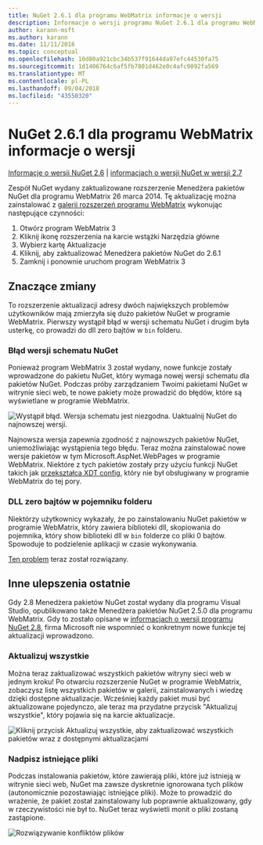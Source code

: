 ```yaml
---
title: NuGet 2.6.1 dla programu WebMatrix informacje o wersji
description: Informacje o wersji programu NuGet 2.6.1 dla programu WebMatrix, w tym znanych problemów, poprawki, funkcje dodane i DCRs.
author: karann-msft
ms.author: karann
ms.date: 11/11/2016
ms.topic: conceptual
ms.openlocfilehash: 10d80a921cbc34b537f91644da97efc44530fa75
ms.sourcegitcommit: 1d1406764c6af5fb7801d462e0c4afc9092fa569
ms.translationtype: MT
ms.contentlocale: pl-PL
ms.lasthandoff: 09/04/2018
ms.locfileid: "43550320"
---
```

# <a name="nuget-261-for-webmatrix-release-notes"></a>NuGet 2.6.1 dla programu WebMatrix informacje o wersji

[Informacje o wersji NuGet 2.6](../release-notes/nuget-2.6.md) | [informacjach o wersji NuGet w wersji 2.7](../release-notes/nuget-2.7.md)

Zespół NuGet wydany zaktualizowane rozszerzenie Menedżera pakietów NuGet dla programu WebMatrix 26 marca 2014.  Tę aktualizację można zainstalować z [galerii rozszerzeń programu WebMatrix](https://blogs.iis.net/webmatrix/retiring-the-webmatrix-extensions-gallery) wykonując następujące czynności:

1. Otwórz program WebMatrix 3
1. Kliknij ikonę rozszerzenia na karcie wstążki Narzędzia główne
1. Wybierz kartę Aktualizacje
1. Kliknij, aby zaktualizować Menedżera pakietów NuGet do 2.6.1
1. Zamknij i ponownie uruchom program WebMatrix 3

## <a name="notable-changes"></a>Znaczące zmiany

To rozszerzenie aktualizacji adresy dwóch największych problemów użytkowników mają zmierzyła się dużo pakietów NuGet w programie WebMatrix.  Pierwszy wystąpił błąd w wersji schematu NuGet i drugim była usterkę, co prowadzi do dll zero bajtów w `bin` folderu.

### <a name="nuget-schema-version-error"></a>Błąd wersji schematu NuGet

Ponieważ program WebMatrix 3 został wydany, nowe funkcje zostały wprowadzone do pakietu NuGet, który wymaga nowej wersji schematu dla pakietów NuGet.  Podczas próby zarządzaniem Twoimi pakietami NuGet w witrynie sieci web, te nowe pakiety może prowadzić do błędów, które są wyświetlane w programie WebMatrix.

![Wystąpił błąd. Wersja schematu jest niezgodna. Uaktualnij NuGet do najnowszej wersji.](./media/NuGet-2.8/webmatrix-schema-version.png)

Najnowsza wersja zapewnia zgodność z najnowszych pakietów NuGet, uniemożliwiając wystąpienia tego błędu. Teraz można zainstalować nowe wersje pakietów w tym Microsoft.AspNet.WebPages w programie WebMatrix.  Niektóre z tych pakietów zostały przy użyciu funkcji NuGet takich jak [przekształca XDT config](../release-notes/nuget-2.6.md#xdt), który nie był obsługiwany w programie WebMatrix do tej pory.

### <a name="zero-byte-dlls-in-bin-folder"></a>DLL zero bajtów w pojemniku folderu

Niektórzy użytkownicy wykazały, że po zainstalowaniu NuGet pakietów w programie WebMatrix, który zawiera biblioteki dll, skopiowania do pojemnika, który show biblioteki dll w `bin` folderze co pliki 0 bajtów.  Spowoduje to podzielenie aplikacji w czasie wykonywania.

[Ten problem](https://nuget.codeplex.com/workitem/4060) teraz został rozwiązany.

## <a name="other-recent-improvements"></a>Inne ulepszenia ostatnie

Gdy 2.8 Menedżera pakietów NuGet został wydany dla programu Visual Studio, opublikowano także Menedżera pakietów NuGet 2.5.0 dla programu WebMatrix.  Gdy to zostało opisane w [informacjach o wersji programu NuGet 2.8](../release-notes/nuget-2.8.md#webmatrix-nuget-client-updates), firma Microsoft nie wspomnieć o konkretnym nowe funkcje tej aktualizacji wprowadzono.

### <a name="update-all"></a>Aktualizuj wszystkie

Można teraz zaktualizować wszystkich pakietów witryny sieci web w jednym kroku!  Po otwarciu rozszerzenie NuGet w programie WebMatrix, zobaczysz listę wszystkich pakietów w galerii, zainstalowanych i wiedzę dzięki dostępne aktualizacje.  Wcześniej każdy pakiet musi być aktualizowane pojedynczo, ale teraz ma przydatne przycisk "Aktualizuj wszystkie", który pojawia się na karcie aktualizacje.

![Kliknij przycisk Aktualizuj wszystkie, aby zaktualizować wszystkich pakietów wraz z dostępnymi aktualizacjami](./media/NuGet-2.8/webmatrix-update-all.png)

### <a name="overwrite-existing-files"></a>Nadpisz istniejące pliki

Podczas instalowania pakietów, które zawierają pliki, które już istnieją w witrynie sieci web, NuGet ma zawsze dyskretnie ignorowana tych plików (autonomicznie pozostawiając istniejące pliki).  Może to prowadzić do wrażenie, że pakiet został zainstalowany lub poprawnie aktualizowany, gdy w rzeczywistości nie był to.  NuGet teraz wyświetli monit o pliki zostaną zastąpione.

![Rozwiązywanie konfliktów plików](./media/NuGet-2.8/webmatrix-overwrite-file.png)
